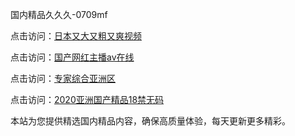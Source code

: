 国内精品久久久-0709mf

点击访问：<a href="https://heiliaoll4qsx.pages.dev">日本又大又粗又爽视频</a>

点击访问：<a href="https://heiliaowzu4ur.pages.dev">国产网红主播av在线</a>

点击访问：<a href="https://heiliaozj3tjd.pages.dev">专家综合亚洲区</a>

点击访问：<a href="https://heiliaoe8ajia.pages.dev">2020亚洲国产精品18禁无码</a>

本站为您提供精选国内精品内容，确保高质量体验，每天更新更多精彩。

<span style="display:none;">[Canonical link](https://github.com/dc20250709/dc04 ）</span>
